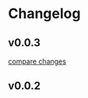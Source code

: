 # Changelog


## v0.0.3

[compare changes](https://github.com/fayazara/pocketbase-nuxt/compare/v0.0.2...v0.0.3)

## v0.0.2

